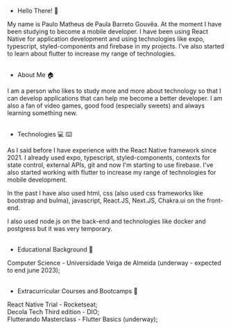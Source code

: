 - Hello There! :wave: <br /> 

My name is Paulo Matheus de Paula Barreto Gouvêa. At the moment I have been studying to become a mobile developer. I have been using React Native for application development and using technologies like expo, typescript, styled-components and firebase in my projects.  I've also started to learn about flutter to increase my range of technologies.<br /> <br /> 

- About Me :house:	<br /> 

I am a person who likes to study more and more about technology so that I can develop applications that can help me become a better developer. I am also a fan of video games, good food (especially sweets) and always learning something new. <br /> <br />

- Technologies :computer: :keyboard:		<br /> 

As I said before I have experience with the React Native framework since 2021. I already used expo, typescript, styled-components, contexts for state control, external APIs, git and now I'm starting to use firebase. I've also started working with flutter to increase my range of technologies for mobile development.  <br /> 

In the past I have also used html, css (also used css frameworks like bootstrap and bulma), javascript, React.JS, Next.JS, Chakra.ui on the front-end. <br />

I also used node.js on the back-end and technologies like docker and postgress but it was very temporary. <br /> <br />

- Educational Background :school:	<br />

Computer Science - Universidade Veiga de Almeida (underway - expected to end june 2023); <br /> <br />

- Extracurricular Courses and Bootcamps 	:notebook:	<br />

React Native Trial - Rocketseat; <br />
Decola Tech Third edition - DIO; <br />
Flutterando Masterclass - Flutter Basics (underway); 
